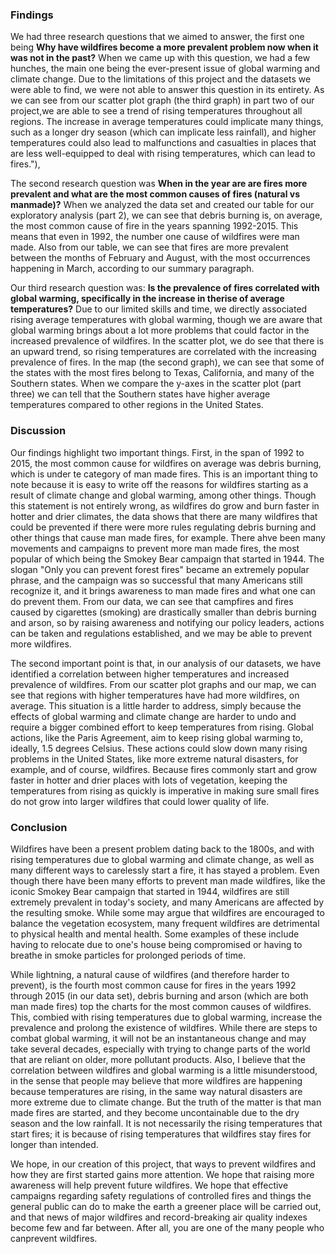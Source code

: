 ### Findings
We had three research questions that we aimed to answer, the first one being **Why have wildfires become a more prevalent problem now when it was not in the past?** When we came up with this question, we had a few hunches, the main one being the ever-present issue of global warming and climate change. Due to the limitations of this project and the datasets we were able to find, we were not able to answer this question in its entirety. As we can see from our scatter plot graph (the third graph) in part two of our project,we are able to see a trend of rising temperatures throughout all regions. The increase in average temperatures could implicate many things, such as a longer dry season (which can implicate less rainfall), and higher temperatures could also lead to malfunctions and casualties in places that are less well-equipped to deal with rising temperatures, which can lead to fires."),

The second research question was **When in the year are are fires more prevalent and what are the most common causes of fires (natural vs manmade)?** When we analyzed the data set and created our table for our exploratory analysis (part 2), we can see that debris burning is, on average, the most common cause of fire in the years spanning 1992-2015. This means that even in 1992, the number one cause of wildfires were man made. Also from our table, we can see that fires are more prevalent between the months of February and August, with the most occurrences happening in March, according to our summary paragraph.

Our third research question was: **Is the prevalence of fires correlated with global warming, specifically in the increase in therise of average temperatures?** Due to our limited skills and time, we directly associated rising average temperatures with global warming, though we are aware that global warming brings about a lot more problems that could factor in the increased prevalence of wildfires. In the scatter plot, we do see that there is an upward trend, so rising temperatures are correlated with the increasing prevalence of fires. In the map (the second graph), we can see that some of the states with the most fires belong to Texas, California, and many of  the Southern states. When we compare the y-axes in the scatter plot (part three) we can tell that the Southern states have higher average temperatures compared to other regions in the United States.

### Discussion
Our findings highlight two important things. First, in the span of 1992 to 2015, the most common cause for wildfires on average was debris burning, which is under te category of man made fires. This is an important thing to note because it is easy to write off the reasons for wildfires starting as a result of climate change and global warming, among other things. Though this statement is not entirely wrong, as wildfires do grow and burn faster in hotter and drier climates, the data shows that there are many wildfires that could be prevented if there were more rules regulating debris burning and other things that cause man made fires, for example. There ahve been many movements and campaigns to prevent more man made fires, the most popular of which being the Smokey Bear campaign that started in 1944. The slogan "Only you can prevent forest fires" became an extremely popular phrase, and the campaign was so successful that many Americans still recognize it, and it brings awareness to man made fires and what one can do prevent them. From our data, we can see that campfires and fires caused by cigarettes (smoking) are drastically smaller than debris burning and arson, so by raising awareness and notifying our policy leaders, actions can be taken and regulations established, and we may be able to prevent more wildfires.

The second important point is that, in our analysis of our datasets, we have identified a correlation between higher temperatures and increased prevalence of wildfires. From our scatter plot graphs and our map, we can see that regions with higher temperatures have had more wildfires, on average. This situation is a little harder to address, simply because the effects of global warming and climate change are harder to undo and require a bigger combined effort to keep temperatures from rising. Global actions, like the Paris Agreement, aim to keep rising global warming to, ideally, 1.5 degrees Celsius. These actions could slow down many rising problems in the United States, like more extreme natural disasters, for example, and of course,  wildfires. Because fires commonly start and grow faster in hotter and drier places with lots of vegetation, keeping the temperatures from rising as quickly is imperative in making sure small fires do not grow into larger wildfires that could lower quality of life.

### Conclusion
Wildfires have been a present problem dating back to the 1800s, and with rising temperatures due to global warming and climate change, as well as many different ways to carelessly start a fire, it has stayed a problem. Even though there have been many efforts to prevent man made wildfires, like the iconic Smokey Bear campaign that started in 1944, wildfires are still extremely prevalent in today's society, and many Americans are affected by the resulting smoke. While some may argue that wildfires are encouraged to balance the vegetation ecosystem, many frequent wildfires are detrimental to physical health and mental health. Some examples of these include having to relocate due to one's house being compromised or having to breathe in smoke particles for prolonged periods of time.

While lightning, a natural cause of wildfires (and therefore harder to prevent), is the fourth most common cause for fires in the years 1992 through 2015 (in our data set), debris burning and arson (which are both man made fires) top the charts for the most common causes of wildfires. This, combied with rising temperatures due to global warming, increase the prevalence and prolong the existence of wildfires. While there are steps to combat global warming, it will not be an instantaneous change and may take several decades, especially with trying to change parts of the world that are reliant on older, more pollutant products. Also, I believe that the correlation between wildfires and global warming is a little misunderstood, in the sense that people may believe that more wildfires are happening because temperatures are rising, in the same way natural disasters are more extreme due to climate change. But the truth of the matter is that man made fires are started, and they become uncontainable due to the dry season and the low rainfall. It is not necessarily the rising temperatures that start  fires; it is because of rising temperatures that wildfires stay fires for longer than  intended.

We hope, in our creation of this project, that ways to prevent wildfires and how they are first started gains more attention. We hope that raising more awareness will help prevent future wildfires. We hope that effective campaigns regarding safety regulations of controlled fires and things the general public can do to make the earth a greener place will be carried out, and that news of major wildfires and record-breaking air quality indexes become few and far between. After all, you are one of the many people who canprevent wildfires.
